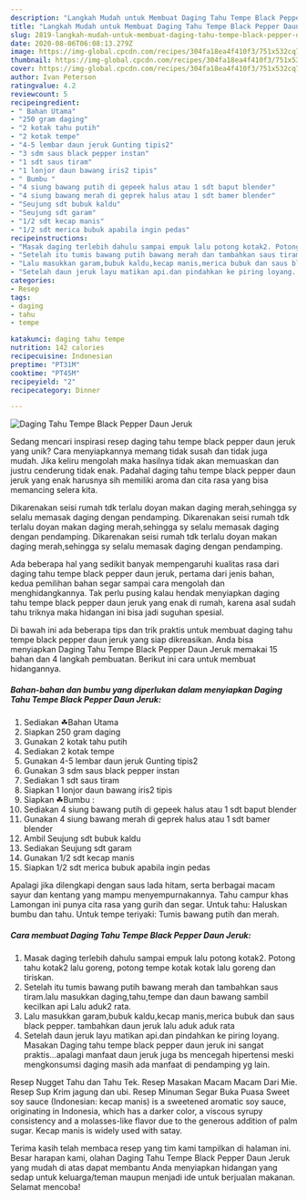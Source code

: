 ```yaml
---
description: "Langkah Mudah untuk Membuat Daging Tahu Tempe Black Pepper Daun Jeruk, Bisa Manjain Lidah"
title: "Langkah Mudah untuk Membuat Daging Tahu Tempe Black Pepper Daun Jeruk, Bisa Manjain Lidah"
slug: 2819-langkah-mudah-untuk-membuat-daging-tahu-tempe-black-pepper-daun-jeruk-bisa-manjain-lidah
date: 2020-08-06T06:08:13.279Z
image: https://img-global.cpcdn.com/recipes/304fa18ea4f410f3/751x532cq70/daging-tahu-tempe-black-pepper-daun-jeruk-foto-resep-utama.jpg
thumbnail: https://img-global.cpcdn.com/recipes/304fa18ea4f410f3/751x532cq70/daging-tahu-tempe-black-pepper-daun-jeruk-foto-resep-utama.jpg
cover: https://img-global.cpcdn.com/recipes/304fa18ea4f410f3/751x532cq70/daging-tahu-tempe-black-pepper-daun-jeruk-foto-resep-utama.jpg
author: Ivan Peterson
ratingvalue: 4.2
reviewcount: 5
recipeingredient:
- " Bahan Utama"
- "250 gram daging"
- "2 kotak tahu putih"
- "2 kotak tempe"
- "4-5 lembar daun jeruk Gunting tipis2"
- "3 sdm saus black pepper instan"
- "1 sdt saus tiram"
- "1 lonjor daun bawang iris2 tipis"
- " Bumbu "
- "4 siung bawang putih di gepeek halus atau 1 sdt baput blender"
- "4 siung bawang merah di geprek halus atau 1 sdt bamer blender"
- "Seujung sdt bubuk kaldu"
- "Seujung sdt garam"
- "1/2 sdt kecap manis"
- "1/2 sdt merica bubuk apabila ingin pedas"
recipeinstructions:
- "Masak daging terlebih dahulu sampai empuk lalu potong kotak2. Potong tahu kotak2 lalu goreng, potong tempe kotak kotak lalu goreng dan tiriskan."
- "Setelah itu tumis bawang putih bawang merah dan tambahkan saus tiram.lalu masukkan daging,tahu,tempe dan daun bawang sambil kecilkan api Lalu aduk2 rata."
- "Lalu masukkan garam,bubuk kaldu,kecap manis,merica bubuk dan saus black pepper. tambahkan daun jeruk lalu aduk aduk rata"
- "Setelah daun jeruk layu matikan api.dan pindahkan ke piring loyang. Masakan Daging tahu tempe black pepper daun jeruk ini sangat praktis...apalagi manfaat daun jeruk juga bs mencegah hipertensi meski mengkonsumsi daging masih ada manfaat di pendamping yg lain."
categories:
- Resep
tags:
- daging
- tahu
- tempe

katakunci: daging tahu tempe 
nutrition: 142 calories
recipecuisine: Indonesian
preptime: "PT31M"
cooktime: "PT45M"
recipeyield: "2"
recipecategory: Dinner

---
```



![Daging Tahu Tempe Black Pepper Daun Jeruk](https://img-global.cpcdn.com/recipes/304fa18ea4f410f3/751x532cq70/daging-tahu-tempe-black-pepper-daun-jeruk-foto-resep-utama.jpg)

Sedang mencari inspirasi resep daging tahu tempe black pepper daun jeruk yang unik? Cara menyiapkannya memang tidak susah dan tidak juga mudah. Jika keliru mengolah maka hasilnya tidak akan memuaskan dan justru cenderung tidak enak. Padahal daging tahu tempe black pepper daun jeruk yang enak harusnya sih memiliki aroma dan cita rasa yang bisa memancing selera kita.

Dikarenakan seisi rumah tdk terlalu doyan makan daging merah,sehingga sy selalu memasak daging dengan pendamping. Dikarenakan seisi rumah tdk terlalu doyan makan daging merah,sehingga sy selalu memasak daging dengan pendamping. Dikarenakan seisi rumah tdk terlalu doyan makan daging merah,sehingga sy selalu memasak daging dengan pendamping.

Ada beberapa hal yang sedikit banyak mempengaruhi kualitas rasa dari daging tahu tempe black pepper daun jeruk, pertama dari jenis bahan, kedua pemilihan bahan segar sampai cara mengolah dan menghidangkannya. Tak perlu pusing kalau hendak menyiapkan daging tahu tempe black pepper daun jeruk yang enak di rumah, karena asal sudah tahu triknya maka hidangan ini bisa jadi suguhan spesial.


Di bawah ini ada beberapa tips dan trik praktis untuk membuat daging tahu tempe black pepper daun jeruk yang siap dikreasikan. Anda bisa menyiapkan Daging Tahu Tempe Black Pepper Daun Jeruk memakai 15 bahan dan 4 langkah pembuatan. Berikut ini cara untuk membuat hidangannya.

<!--inarticleads1-->

##### Bahan-bahan dan bumbu yang diperlukan dalam menyiapkan Daging Tahu Tempe Black Pepper Daun Jeruk:

1. Sediakan  ☘Bahan Utama
1. Siapkan 250 gram daging
1. Gunakan 2 kotak tahu putih
1. Sediakan 2 kotak tempe
1. Gunakan 4-5 lembar daun jeruk Gunting tipis2
1. Gunakan 3 sdm saus black pepper instan
1. Sediakan 1 sdt saus tiram
1. Siapkan 1 lonjor daun bawang iris2 tipis
1. Siapkan  ☘Bumbu :
1. Sediakan 4 siung bawang putih di gepeek halus atau 1 sdt baput blender
1. Gunakan 4 siung bawang merah di geprek halus atau 1 sdt bamer blender
1. Ambil Seujung sdt bubuk kaldu
1. Sediakan Seujung sdt garam
1. Gunakan 1/2 sdt kecap manis
1. Siapkan 1/2 sdt merica bubuk apabila ingin pedas


Apalagi jika dilengkapi dengan saus lada hitam, serta berbagai macam sayur dan kentang yang mampu menyempurnakannya. Tahu campur khas Lamongan ini punya cita rasa yang gurih dan segar. Untuk tahu: Haluskan bumbu dan tahu. Untuk tempe teriyaki: Tumis bawang putih dan merah. 

<!--inarticleads2-->

##### Cara membuat Daging Tahu Tempe Black Pepper Daun Jeruk:

1. Masak daging terlebih dahulu sampai empuk lalu potong kotak2. Potong tahu kotak2 lalu goreng, potong tempe kotak kotak lalu goreng dan tiriskan.
1. Setelah itu tumis bawang putih bawang merah dan tambahkan saus tiram.lalu masukkan daging,tahu,tempe dan daun bawang sambil kecilkan api Lalu aduk2 rata.
1. Lalu masukkan garam,bubuk kaldu,kecap manis,merica bubuk dan saus black pepper. tambahkan daun jeruk lalu aduk aduk rata
1. Setelah daun jeruk layu matikan api.dan pindahkan ke piring loyang. Masakan Daging tahu tempe black pepper daun jeruk ini sangat praktis...apalagi manfaat daun jeruk juga bs mencegah hipertensi meski mengkonsumsi daging masih ada manfaat di pendamping yg lain.


Resep Nugget Tahu dan Tahu Tek. Resep Masakan Macam Macam Dari Mie. Resep Sup Krim jagung dan ubi. Resep Minuman Segar Buka Puasa Sweet soy sauce (Indonesian: kecap manis) is a sweetened aromatic soy sauce, originating in Indonesia, which has a darker color, a viscous syrupy consistency and a molasses-like flavor due to the generous addition of palm sugar. Kecap manis is widely used with satay. 

Terima kasih telah membaca resep yang tim kami tampilkan di halaman ini. Besar harapan kami, olahan Daging Tahu Tempe Black Pepper Daun Jeruk yang mudah di atas dapat membantu Anda menyiapkan hidangan yang sedap untuk keluarga/teman maupun menjadi ide untuk berjualan makanan. Selamat mencoba!
